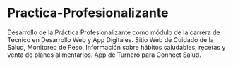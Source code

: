 # Practica-Profesionalizante
Desarrollo de la Práctica Profesionalizante como módulo de la carrera de Técnico en Desarrollo Web y App Digitales. Sitio Web de Cuidado de la Salud, Monitoreo de Peso, Información sobre hábitos saludables, recetas y venta de planes alimentarios. App de Turnero para Connect Salud.
